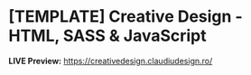 # [TEMPLATE] Creative Design - HTML, SASS & JavaScript
<b>LIVE Preview:</b> https://creativedesign.claudiudesign.ro/

<!-- <h2>RELEASE: v1.0</h2>

<b>Română:</b> Acesta este un simplu template realizat pentru o companie de transport, codat în HTML, CSS și JavaScript.

Caracteristici:
- Meniu de navigare
- Structură de 6 carduri așezate în formă de grilă (iconiță colorate + titlu + descriere)
- Secțiune cu efect parallax
- 2 carduri de tip ofertă (imagine + titlu + descriere)
- Secțiune pentru newsletter
- Formular de contact cu informații despre afacere
- Subsolul template-ului conține creditele + social media
- Conținut responsive

<b>English:</b> This is a simple template realized for a transport company, coded in HTML, CSS and JavaScript.

Features:
- Navigation Menu
- Structure of 6 cards positioned in shape of grid (colored icons + title + description)
- Section with parallax effect
- 2 cards of offer type (image + title + description)
- Section for newsletter
- Contact form with information about business
- The template footer contains credits + social media
- Responsive content

<h2>UPDATE: v1.1</h2>

<b>Română:</b>
- Slider introdus cu comandă manuală și automată la fiecare 7 secunde.
- Introdus meniul fix pe scroll.

<b>English:</b>
- Introducing slider with manually and automatically command on every 7 seconds.
- Introduced the menu fixed on scroll.

<h2>UPDATE: v1.2</h2>

<b>Română:</b>
- Rezolvate unele probleme din meniul fix pe scroll.
- Făcute legături din meniu cu fiecare secțiune din pagină.
- Buton adăugat pentru revenire în vârful site-ului.
- Aspect schimbat pentru cartonașele poziționate în formă de grilă.
- Îmbunătățiri aduse modului responsive și suport până la Galaxy Fold.

<b>English:</b>
- Solved some issues on the menu fixed on scroll.
- Connections made from menu with every page section.
- Button added for returning on the top of page.
- Design changed for the cards positioned in shape of grid.
- Improvements for responsive mode and support up to Galaxy Fold. -->
